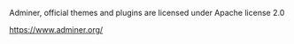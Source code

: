 Adminer, official themes and plugins are licensed under Apache license 2.0

https://www.adminer.org/
